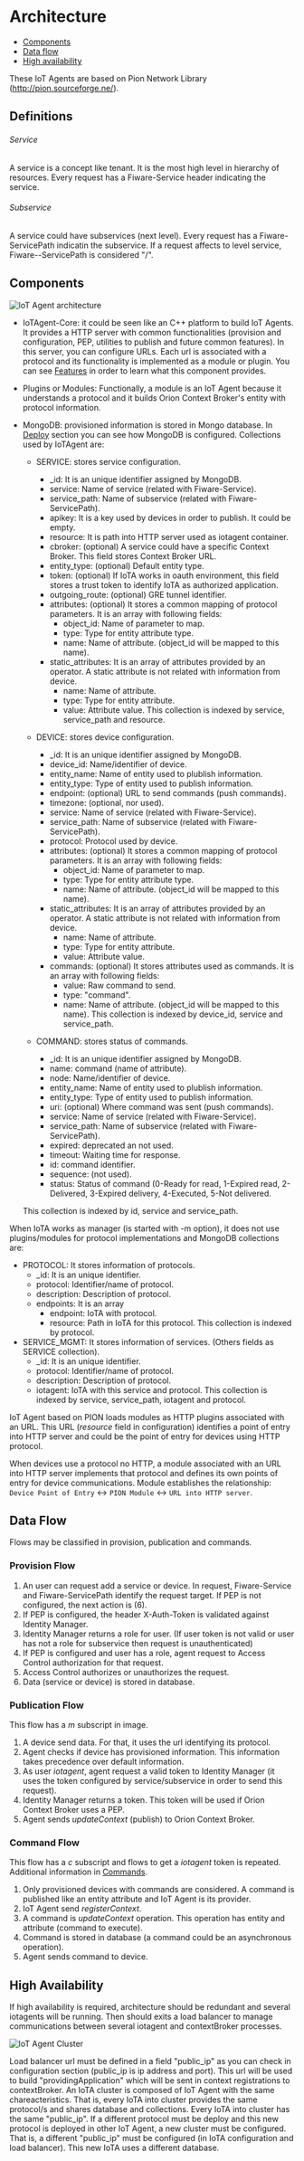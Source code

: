 # Architecture
* [Components](#Components)
* [Data flow](#Dataflow)
* [High availability](#HighAvailability)

These IoT Agents are based on Pion Network Library (http://pion.sourceforge.ne/).

## Definitions
###### Service
A service is a concept like tenant. It is the most high level in hierarchy of resources. Every request has a Fiware-Service header indicating the service.
###### Subservice
A service could have subservices (next level). Every request has a Fiware-ServicePath indicatin the subservice. If a request affects to level service, Fiware--ServicePath is considered "/".

## Components

![IoT Agent architecture](imgs/architecture.png) 

- IoTAgent-Core: it could be seen like an C++ platform to build IoT Agents. It provides a HTTP server with common functionalities (provision and configuration, PEP, utilities to publish and future common features). In this server, you can configure URLs. Each url is associated with a protocol and its functionality is implemented as a module or plugin. You can see [Features](#../README.md) in order to learn what this component provides.
- Plugins or Modules:  Functionally, a module is an IoT Agent because it understands a protocol and it builds Orion Context Broker's entity with protocol information.
- MongoDB: provisioned information is stored in Mongo database. In [Deploy](deploy.md) section you can see how MongoDB is configured. Collections used by IoTAgent are:

  + SERVICE: stores service configuration. 
      - _id: It is an unique identifier assigned by MongoDB.
      - service: Name of service (related with Fiware-Service).
      - service_path: Name of subservice (related with Fiware-ServicePath).
      - apikey: It is a key used by devices in order to publish. It could be empty.
      - resource: It is path into HTTP server used as iotagent container.
      - cbroker: (optional) A service could have a specific Context Broker. This field stores Context Broker URL.
      - entity_type: (optional) Default entity type.
      - token: (optional) If IoTA works in oauth environment, this field stores a trust token to identify IoTA as authorized application.
      - outgoing_route: (optional) GRE tunnel identifier.
      - attributes: (optional) It stores a common mapping of protocol parameters. It is an array with following fields:
          - object_id: Name of parameter to map.
          - type: Type for entity attribute type.
          - name: Name of attribute. (object_id will be mapped to this name).
      - static_attributes: It is an array of attributes provided by an operator. A static attribute is not related with information from device.
          - name: Name of attribute.
          - type: Type for entity attribute.
          - value: Attribute value.
  This collection is indexed by service, service_path and resource.
      
  + DEVICE: stores device configuration. 
      - _id: It is an unique identifier assigned by MongoDB.
      - device_id: Name/identifier of device.
      - entity_name: Name of entity used to plublish information.
      - entity_type: Type of entity used to publish information.
      - endpoint: (optional) URL to send commands (push commands).
      - timezone: (optional, nor used). 
      - service: Name of service (related with Fiware-Service).
      - service_path: Name of subservice (related with Fiware-ServicePath).
      - protocol: Protocol used by device.
      - attributes: (optional) It stores a common mapping of protocol parameters. It is an array with following fields:
          - object_id: Name of parameter to map.
          - type: Type for entity attribute type.
          - name: Name of attribute. (object_id will be mapped to this name).
      - static_attributes: It is an array of attributes provided by an operator. A static attribute is not related with information from device.
          - name: Name of attribute.
          - type: Type for entity attribute.
          - value: Attribute value.
      - commands: (optional) It stores attributes used as commands. It is an array with following fields:
          - value: Raw command to send.
          - type: "command".
          - name: Name of attribute. (object_id will be mapped to this name).
  This collection is indexed by device_id, service and service_path.
  
  + COMMAND: stores status of commands. 
      - _id: It is an unique identifier assigned by MongoDB.
      - name: command (name of attribute).
      - node: Name/identifier of device.
      - entity_name: Name of entity used to plublish information.
      - entity_type: Type of entity used to publish information.
      - uri: (optional) Where command was sent (push commands).
      - service: Name of service (related with Fiware-Service).
      - service_path: Name of subservice (related with Fiware-ServicePath).
      - expired: deprecated an not used.
      - timeout: Waiting time for response.
      - id: command identifier.
      - sequence: (not used).
      - status: Status of command (0-Ready for read, 1-Expired read, 2-Delivered, 3-Expired delivery, 4-Executed, 5-Not delivered.
          
  This collection is indexed by id, service and service_path.
  
When IoTA works as manager (is started with -m option), it does not use plugins/modules for protocol implementations and MongoDB collections are:
   
   + PROTOCOL: It stores information of protocols.
      - _id: It is an unique identifier.
      - protocol: Identifier/name of protocol.
      - description: Description of protocol.
      - endpoints: It is an array
         - endpoint: IoTA with protocol.
         - resource: Path in IoTA for this protocol.
    This collection is indexed by protocol.
   + SERVICE_MGMT: It stores information of services. (Others fields as SERVICE collection).
      - _id: It is an unique identifier.
      - protocol: Identifier/name of protocol.
      - description: Description of protocol.
      - iotagent: IoTA with this service and protocol. 
   This collection is indexed by service, service_path, iotagent and protocol.

IoT Agent based on PION loads modules as HTTP plugins associated with an URL. This URL (_resource_ field in configuration) identifies a point of entry into HTTP server and could be the point of entry for devices using HTTP protocol.

When devices use a protocol no HTTP, a module associated with an URL into HTTP server implements that protocol and defines its own points of entry for device communications. Module establishes the relationship:
```Device Point of Entry``` <-> ```PION Module``` <-> ```URL into HTTP server```.




## Data Flow
Flows may be classified in provision, publication and commands.
### Provision Flow
1. An user can request add a service or device. In request, Fiware-Service and Fiware-ServicePath identify the request target. If PEP is not configured, the next action is (6).
2. If PEP is configured, the header X-Auth-Token is validated against Identity Manager.
3. Identity Manager returns a role for user. (If user token is not valid or user has not a role for subservice then request is unauthenticated)
4. If PEP is configured and user has a role, agent request to Access Control authorization for that request.
5. Access Control authorizes or unauthorizes the request.
6. Data (service or device) is stored in database.

### Publication Flow
This flow has a _m_ subscript in image.

1. A device send data. For that, it uses the url identifying its protocol.
2. Agent checks if device has provisioned information. This information takes precedence over default information.
3. As user _iotagent_, agent request a valid token to Identity Manager (it uses the token configured by service/subservice in order to send this request).
4. Identity Manager returns a token. This token will be used if Orion Context Broker uses a PEP.
5. Agent sends _updateContext_ (publish) to Orion Context Broker.

### Command Flow
This flow has a _c_ subscript and flows to get a _iotagent_ token is repeated.  Additional information in [Commands](commands.md).

1. Only provisioned devices with commands are considered. A command is published like an entity attribute and IoT Agent is its provider.
2. IoT Agent send _registerContext_.
3. A command is _updateContext_ operation. This operation has entity and attribute (command to execute).
4. Command is stored in database (a command could be an asynchronous operation).
5. Agent sends command to device.


## High Availability 
If high availability is required, architecture should be redundant and several iotagents  will be running.  Then should exits a load balancer to manage communications between several iotagent and contextBroker  processes.


![IoT Agent Cluster](imgs/cluster.png)

Load balancer url must be defined in a field "public_ip" as you can check in configuration section (public_ip is ip address and port). This url will be used to build "providingApplication" which will be sent in context registrations to contextBroker.
An IoTA cluster is composed of IoT Agent with the same chareacteristics. That is, every IoTA into cluster provides the same protocol/s and shares database and collections. Every IoTA into cluster has the same "public_ip".
If a different protocol must be deploy and this new protocol is deployed in other IoT Agent, a new cluster must be configured. That is, a different "public_ip" must be configured (in IoTA configuration and load balancer). This new IoTA uses a different database.




